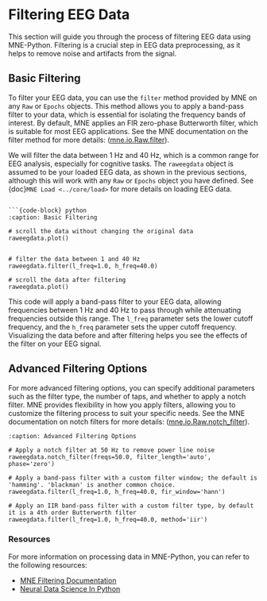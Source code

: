 # Filtering EEG Data 

This section will guide you through the process of filtering EEG data using MNE-Python. Filtering is a crucial step in EEG data preprocessing, as it helps to remove noise and artifacts from the signal. 

## Basic Filtering

To filter your EEG data, you can use the `filter` method provided by MNE on any `Raw` or `Epochs` objects. This method allows you to apply a band-pass filter to your data, which is essential for isolating the frequency bands of interest. By default, MNE applies an FIR zero-phase Butterworth filter, which is suitable for most EEG applications. See the MNE documentation on the filter method for more details: ([mne.io.Raw.filter](https://mne.tools/stable/generated/mne.io.Raw.html#mne.io.Raw.filter)).

We will filter the data between 1 Hz and 40 Hz, which is a common range for EEG analysis, especially for cognitive tasks. The `raweegdata` object is assumed to be your loaded EEG data, as shown in the previous sections, although this will work with any `Raw` or `Epochs` object you have defined. See {doc}`MNE Load <../core/load>` for more details on loading EEG data.

```{admonition} Note

```{code-block} python
:caption: Basic Filtering

# scroll the data without changing the original data
raweegdata.plot()


# filter the data between 1 and 40 Hz
raweegdata.filter(l_freq=1.0, h_freq=40.0)

# scroll the data after filtering
raweegdata.plot()
```

This code will apply a band-pass filter to your EEG data, allowing frequencies between 1 Hz and 40 Hz to pass through while attenuating frequencies outside this range. The `l_freq` parameter sets the lower cutoff frequency, and the `h_freq` parameter sets the upper cutoff frequency. Visualizing the data before and after filtering helps you see the effects of the filter on your EEG signal.

## Advanced Filtering Options

For more advanced filtering options, you can specify additional parameters such as the filter type, the number of taps, and whether to apply a notch filter. MNE provides flexibility in how you apply filters, allowing you to customize the filtering process to suit your specific needs. See the MNE documentation on notch filters for more details: ([mne.io.Raw.notch_filter](https://mne.tools/stable/generated/mne.io.Raw.html#mne.io.Raw.notch_filter)).

```{code-block} python
:caption: Advanced Filtering Options

# Apply a notch filter at 50 Hz to remove power line noise
raweegdata.notch_filter(freqs=50.0, filter_length='auto', phase='zero')

# Apply a band-pass filter with a custom filter window; the default is 'hamming'. 'blackman' is another common choice.
raweegdata.filter(l_freq=1.0, h_freq=40.0, fir_window='hann')

# Apply an IIR band-pass filter with a custom filter type, by default it is a 4th order Butterworth filter
raweegdata.filter(l_freq=1.0, h_freq=40.0, method='iir')
```

### Resources

For more information on processing data in MNE-Python, you can refer to the following resources:

- [MNE Filtering Documentation](https://mne.tools/stable/auto_tutorials/preprocessing/30_filtering_resampling.html)
- [Neural Data Science In Python](https://neuraldatascience.io/intro.html)